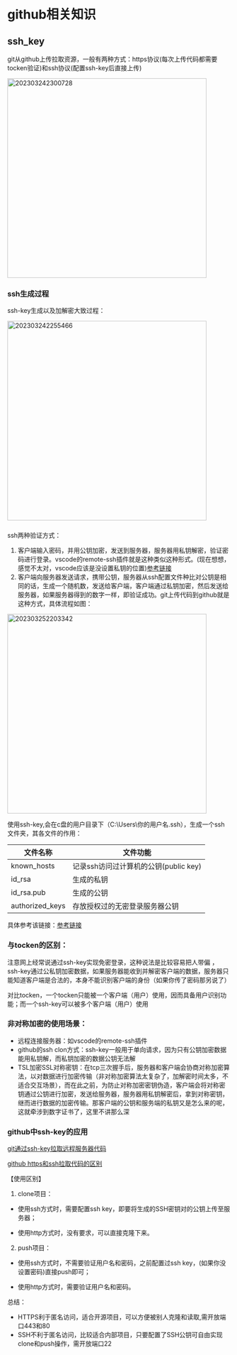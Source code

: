 # github相关知识

## ssh_key

git从github上传拉取资源，一般有两种方式：https协议(每次上传代码都需要tocken验证)和ssh协议(配置ssh-key后直接上传)

<img src="https://cdn.jsdelivr.net/gh/sparkling-wild-fire/picgo@main/blogs/pictures/202303242300728.png" alt="202303242300728" width="450px">

### ssh生成过程

ssh-key生成以及加解密大致过程：

<img src="https://cdn.jsdelivr.net/gh/sparkling-wild-fire/picgo@main/blogs/pictures/202303242255466.png" alt="202303242255466" width="450px">

###

ssh两种验证方式：
1. 客户端输入密码，并用公钥加密，发送到服务器，服务器用私钥解密，验证密码进行登录。vscode的remote-ssh插件就是这种类似这种形式。(现在想想，感觉不太对，vscode应该是没设置私钥的位置)[参考链接](https://www.jianshu.com/p/4c351b47a594)
2. 客户端向服务器发送请求，携带公钥，服务器从ssh配置文件种比对公钥是相同的话，生成一个随机数，发送给客户端，客户端通过私钥加密，然后发送给服务器，如果服务器得到的数字一样，即验证成功。git上传代码到github就是这种方式，具体流程如图：

<img src="https://cdn.jsdelivr.net/gh/sparkling-wild-fire/picgo@main/blogs/pictures/202303252203342.png" alt="202303252203342" width="450px">

使用ssh-key,会在c盘的用户目录下（C:\Users\你的用户名\.ssh），生成一个ssh文件夹，其各文件的作用：

| 文件名称             | 	文件功能                      |
|------------------|----------------------------|
| known_hosts	     | 记录ssh访问过计算机的公钥(public key) |
| id_rsa	          | 生成的私钥                      |
| id_rsa.pub       | 	生成的公钥                     |
| authorized_keys	 | 存放授权过的无密登录服务器公钥            |

具体参考该链接：[参考链接](https://www.cnblogs.com/fengfengyang/p/15519311.html)       

### 与tocken的区别：

注意网上经常说通过ssh-key实现免密登录，这种说法是比较容易把人带偏
，ssh-key通过公私钥加密数据，如果服务器能收到并解密客户端的数据，服务器只能知道客户端是合法的，本身不能识别客户端的身份（如果你传了密码那另说了）

对比tocken，一个tocken只能被一个客户端（用户）使用，因而具备用户识别功能；而一个ssh-key可以被多个客户端（用户）使用

### 非对称加密的使用场景：
- 远程连接服务器：如vscode的remote-ssh插件
- github的ssh clon方式：ssh-key一般用于单向请求，因为只有公钥加密数据能用私钥解，而私钥加密的数据公钥无法解
- TSL加密SSL对称密钥：在tcp三次握手后，服务器和客户端会协商对称加密算法，以对数据进行加密传输（非对称加密算法太复杂了，加解密时间太多，不适合交互场景），而在此之前，为防止对称加密密钥伪造，客户端会将对称密钥通过公钥进行加密，发送给服务器，服务器用私钥解密后，拿到对称密钥，继而进行数据的加密传输。那客户端的公钥和服务端的私钥又是怎么来的呢，这就牵涉到数字证书了，这里不讲那么深

### github中ssh-key的应用

[git通过ssh-key拉取远程服务器代码](https://www.zhihu.com/question/63484557/answer/2921314116)

[github https和ssh拉取代码的区别](https://www.bbsmax.com/A/RnJW9NQRdq/)

【使用区别】
1. clone项目：

- 使用ssh方式时，需要配置ssh key，即要将生成的SSH密钥对的公钥上传至服务器；

- 使用http方式时，没有要求，可以直接克隆下来。

2. push项目：

- 使用ssh方式时，不需要验证用户名和密码，之前配置过ssh key，(如果你没设置密码)直接push即可；

- 使用http方式时，需要验证用户名和密码。

总结：

- HTTPS利于匿名访问，适合开源项目，可以方便被别人克隆和读取,需开放端口443和80
- SSH不利于匿名访问，比较适合内部项目，只要配置了SSH公钥可自由实现clone和push操作，需开放端口22
